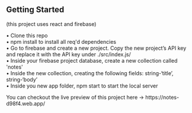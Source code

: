 <h2>Getting Started</h2> 
(this project uses react and firebase) 
<p></p>

•	Clone this repo </br>
•	npm install to install all req'd dependencies </br>
•	Go to firebase and create a new project. Copy the new project’s API key and replace it with the API key under ./src/index.js/ </br>
•	Inside your firebase project database, create a new collection called 'notes' </br>
•	Inside the new collection, creating the following fields: string-‘title’, string-‘body’ </br>
•	Inside you new app folder, npm start to start the local server 
<p></p>
You can checkout the live preview of this project here -> https://notes-d98f4.web.app/
